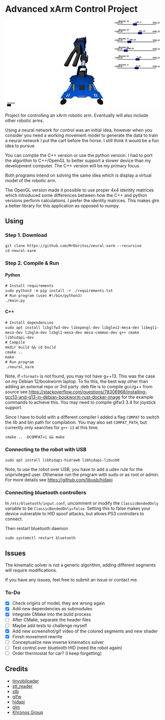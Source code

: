 # Advanced xArm Control Project

![](/assets/xarm.gif)

Project for controlling an xArm robotic arm. Eventually will also include other robotic arms.

Using a neural network for control was an initial idea, however when you consider you need a working movement model to generate the data to train a neural network I put the cart before the horse. I still think it would be a fun idea to pursue.

You can compile the C++ version or use the python version. I had to port the algorithm to C++/OpenGL to better support a slower device than my development computer. The C++ version will be my primary focus.

Both programs intend on solving the same idea which is display a virtual model of the robotic arm.

The OpenGL version made it possible to use proper 4x4 identity matrices which introduced some differences between how the C++ and python versions perform calculations. I prefer the identity matrices. This makes glm a better library for this application as opposed to numpy.

## Using

### Step 1. Download

```
git clone https://github.com/MrDoritos/neural-xarm --recursive
cd neural-xarm
```

### Step 2. Compile & Run

#### Python

```
# Install requirements
sudo python3 -m pip install -r ./requirements.txt
# Run program (uses #!/bin/python3)
./main.py
```

#### C++

```
# Install dependencies
sudo apt install libglfw3-dev libopengl-dev libgles2-mesa-dev libegl1-mesa-dev libglm-dev libgl1-mesa-dev mesa-common-dev g++ cmake libhidapi-dev
# Compile
mkdir build && cd build
cmake ..
make
# Run program
./neural_xarm
```

Note, if `<format>` is not found, you may not have g++13. This was the case on my Debian 12/bookworm laptop. To fix this, the best way other than adding an external repo or 3rd party .deb file is to compile gcc/g++ from source see https://stackoverflow.com/questions/78306968/installing-gcc13-and-g13-in-debian-bookworm-rust-docker-image for the example commands to achieve this. You may need to compile glfw3 3.4 for joystick support.

Since I have to build with a different compiler I added a flag `COMPAT` to switch the lib and bin path for compilation. You may also set `COMPAT_PATH`, but currently only searches for `g++-13` at this time.

```
cmake .. -DCOMPAT=1 && make
```

### Connecting to the robot with USB

```
sudo apt install libhidapi-hidraw0 libhidapi-libusb0
```

Note, to use the robot over USB, you have to add a udev rule for the unprivileged user. Otherwise run the program with sudo or as root or admin. For more details see https://github.com/libusb/hidapi

### Connecting bluetooth controllers

In `/etc/bluetooth/input.conf`, uncomment or modify the `ClassicBondedOnly` variable to be `ClassicBondedOnly=false`. Setting this to false makes your device vulnerable to HID spoof attacks, but allows PS3 controllers to connect.

Then restart bluetooth daemon

```
sudo systemctl restart bluetooth
```

## Issues

The kinematic solver is not a generic algorithm, adding different segments will require modifications.

If you have any issues, feel free to submit an issue or contact me.

### To-Do

- [x] Check origins of model, they are wrong again 
- [x] Add new dependencies as submodules
- [x] Integrate CMake into the build process
- [ ] After CMake, separate the header files
- [ ] Maybe add tests to challenge myself
- [x] Add new screenshot/gif video of the colored segments and new shader
- [x] Finish movement rewrite
- [ ] Conceptualize new inverse kinematics solver
- [ ] Test control over bluetooth HID (need the robot again)
- [ ] Order thermostat for car? (I keep forgetting)

## Credits

- [tinyobjloader](https://github.com/tinyobjloader/tinyobjloader)
- [stl_reader](https://github.com/sreiter/stl_reader)
- [stb](https://github.com/nothings/stb)
- [glfw](https://github.com/glfw/glfw)
- [hidapi](https://github.com/libusb/hidapi)
- [glm](https://github.com/g-truc/glm)
- [Khronos Group](https://www.khronos.org/)


